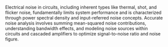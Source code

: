 Electrical noise in circuits, including inherent types like thermal, shot, and flicker noise, fundamentally limits system performance and is characterized through power spectral density and input-referred noise concepts. Accurate noise analysis involves summing mean-squared noise contributions, understanding bandwidth effects, and modeling noise sources within circuits and cascaded amplifiers to optimize signal-to-noise ratio and noise figure.

